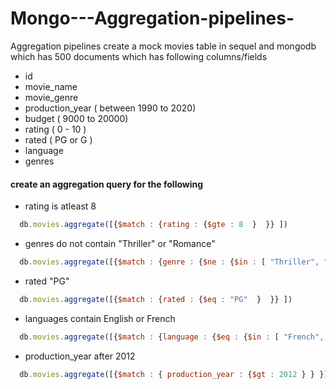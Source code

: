# Mongo---Aggregation-pipelines-
Aggregation pipelines
create a mock movies table in sequel and mongodb which has 500 documents which has following columns/fields

- id
- movie_name
- movie_genre
- production_year ( between 1990 to 2020)
- budget ( 9000 to 20000)
- rating ( 0 - 10 )
- rated ( PG or G )
- language
- genres

#### create an aggregation query for the following
- rating is atleast 8
```js
  db.movies.aggregate([{$match : {rating : {$gte : 8  }  }} ])
```

- genres do not contain "Thriller" or "Romance"
```js
  db.movies.aggregate([{$match : {genre : {$ne : {$in : [ "Thriller", "Romance" ]}  }  }} ])
```

- rated "PG"
```js
  db.movies.aggregate([{$match : {rated : {$eq : "PG"  }  }} ])
```

- languages contain English or French
```js
  db.movies.aggregate([{$match : {language : {$eq : {$in : [ "French", "English" ]}  }  }} ])
```

- production_year after 2012
```js
  db.movies.aggregate([{$match : { production_year : {$gt : 2012 } } }])
```
